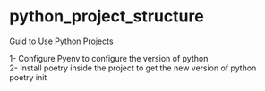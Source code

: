 # python_project_structure
Guid to Use Python Projects<br>

1- Configure Pyenv to configure the version of python<br>
2- Install poetry inside the project to get the new version of python<br>
poetry init
